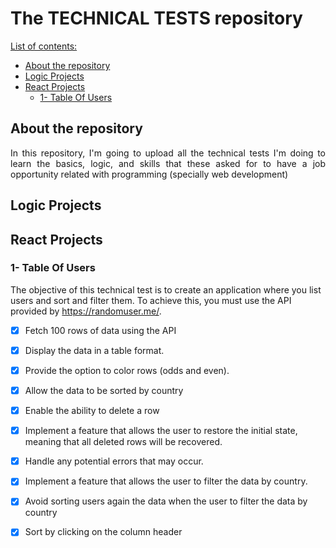 # The TECHNICAL TESTS repository

<u>List of contents:</u>

- [About the repository](#about-the-project)
- [Logic Projects](#logic-projects)
- [React Projects](#react-projects)
  - [1- Table Of Users](#1--table-of-users)

## About the repository

<p align="justify">In this repository, I'm going to upload all the technical tests I'm doing to learn the basics, logic, and skills that these asked for to have a job opportunity related with programming (specially web development)</p>

## Logic Projects

## React Projects
### 1- Table Of Users

The objective of this technical test is to create an application where you list users and sort and filter them. To achieve this, you must use the API provided by https://randomuser.me/.

- [x] Fetch 100 rows of data using the API
- [x] Display the data in a table format.
- [x] Provide the option to color rows (odds and even).
- [x] Allow the data to be sorted by country
- [x] Enable the ability to delete a row
- [x] Implement a feature that allows the user to restore the initial state, meaning that all deleted rows will be recovered.
- [x] Handle any potential errors that may occur.
- [x] Implement a feature that allows the user to filter the data by country.
- [x] Avoid sorting users again the data when the user to filter the data by country
- [x] Sort by clicking on the column header

